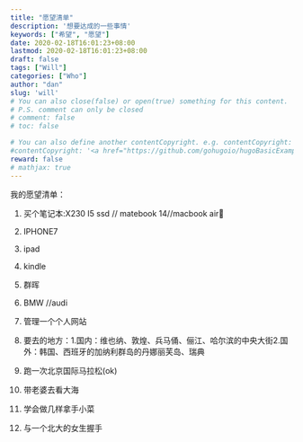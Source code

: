```yaml
---
title: "愿望清单"
description: '想要达成的一些事情'
keywords: ["希望", "愿望"]
date: 2020-02-18T16:01:23+08:00
lastmod: 2020-02-18T16:01:23+08:00
draft: false
tags: ["Will"]
categories: ["Who"]
author: "dan"
slug: 'will'
# You can also close(false) or open(true) something for this content.
# P.S. comment can only be closed
# comment: false
# toc: false

# You can also define another contentCopyright. e.g. contentCopyright: "This is another copyright."
#contentCopyright: '<a href="https://github.com/gohugoio/hugoBasicExample" rel="noopener" target="_blank">See origin</a>'
reward: false
# mathjax: true
---
```


我的愿望清单：

1. 买个笔记本:X230 I5 ssd // matebook 14//macbook air:dog:
2. IPHONE7 
3. ipad
4. kindle
5. 群晖
6. BMW //audi
7. 管理一个个人网站
8. 要去的地方：1.国内：维也纳、敦煌、兵马俑、俪江、哈尔滨的中央大街2.国外：韩国、西班牙的加纳利群岛的丹娜丽芙岛、瑞典

9. 跑一次北京国际马拉松(ok)
10. 带老婆去看大海
11. 学会做几样拿手小菜
12. 与一个北大的女生握手